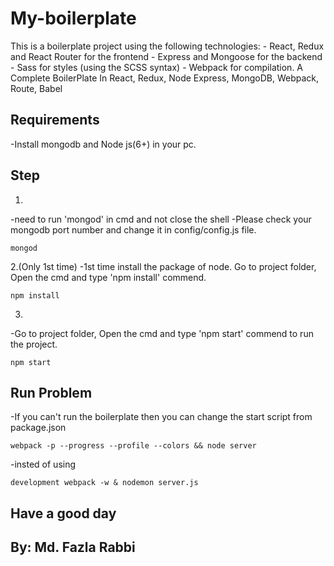 # My-boilerplate
This is a boilerplate project using the following technologies: - React, Redux and React Router for the frontend - Express and Mongoose for the backend - Sass for styles (using the SCSS syntax) - Webpack for compilation. A Complete BoilerPlate In React, Redux, Node Express, MongoDB, Webpack, Route, Babel

## Requirements
-Install mongodb and Node js(6+) in your pc.


## Step
1.
-need to run 'mongod' in cmd and not close the shell
-Please check your mongodb port number and change it in config/config.js file.
```shell
mongod
```

2.(Only 1st time)
-1st time install the package of node. Go to project folder, Open the cmd and type 'npm install' commend.
```shell
npm install
```

3.
-Go to project folder, Open the cmd and type 'npm start' commend to run the project.
```shell
npm start
```

## Run Problem
-If you can't run the boilerplate then you can change the start script from package.json
```shell
webpack -p --progress --profile --colors && node server 
```
-insted of using 
```shell
development webpack -w & nodemon server.js
```
## Have a good day
## By: Md. Fazla Rabbi

